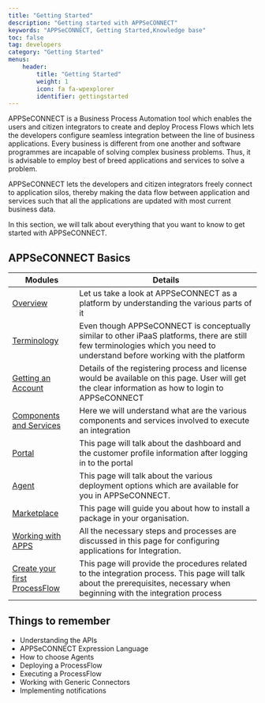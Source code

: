 ```yaml
---
title: "Getting Started"
description: "Getting started with APPSeCONNECT"
keywords: "APPSeCONNECT, Getting Started,Knowledge base"
toc: false
tag: developers
category: "Getting Started"
menus: 
    header:
        title: "Getting Started"
        weight: 1
        icon: fa fa-wpexplorer
        identifier: gettingstarted
---
```


APPSeCONNECT is a Business Process Automation tool which enables the users and citizen integrators to create and deploy Process Flows which
lets the developers configure seamless integration between the line of business applications. Every business is different from one another
and software programmes are incapable of solving complex business problems. Thus, it is advisable to employ best of breed applications and 
services to solve a problem. 

APPSeCONNECT lets the developers and citizen integrators freely connect to application silos, thereby making the data flow between application
and services such that all the applications are updated with most current business data.

In this section, we will talk about everything that you want to know to get started with APPSeCONNECT. 

## APPSeCONNECT Basics

|Modules|Details|
|---|---|
|[Overview](/getting%20started/overview/)|Let us take a look at APPSeCONNECT as a platform by understanding the various parts of it|
|[Terminology](/getting%20started/terminology/)|Even though APPSeCONNECT is conceptually similar to other iPaaS platforms, there are still few terminologies which you need to understand before working with the platform|
|[Getting an Account](/getting%20started/user-registration/)|Details of the registering process and license would be available on this page. User will get the clear information as how to login to APPSeCONNECT|
|[Components and Services](/getting%20started/components-services)|Here we will understand what are the various components and services involved to execute an integration|
|[Portal](/accessing%20portal/accessing-portal/)|This page will talk about the dashboard and the customer profile information after logging in to the portal|
|[Agent](/accessing%20portal/accessing-agents/)|This page will talk about the various deployment options which are available for you in APPSeCONNECT.|
|[Marketplace](/accessing%20portal/marketplace/)|This page will guide you about how to install a package in your organisation.|
|[Working with APPS](/getting%20started/configurations/)|All the necessary steps and processes are discussed in this page for configuring applications for Integration.|
|[Create your first ProcessFlow](/getting%20started/configurations-for-integration/)|This page will provide the procedures related to the integration process. This page will talk about the prerequisites, necessary when beginning with the integration process|


## Things to remember

- Understanding the APIs
- APPSeCONNECT Expression Language
- How to choose Agents
- Deploying a ProcessFlow
- Executing a ProcessFlow
- Working with Generic Connectors
- Implementing notifications
 